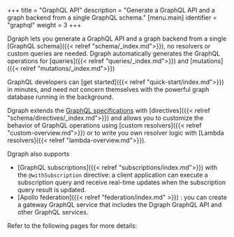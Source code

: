 +++
title = "GraphQL API"
description = "Generate a GraphQL API and a graph backend from a single GraphQL schema."
[menu.main]
  identifier = "graphql"
  weight = 3
+++

Dgraph lets you generate a GraphQL API and a graph backend from a single [GraphQL schema]({{< relref "schema/_index.md">}}), no resolvers or custom queries are needed. Dgraph automatically generates the GraphQL operations for [queries]({{< relref "queries/_index.md">}}) and [mutations]({{< relref "mutations/_index.md">}}) 

GraphQL developers can [get started]({{< relref "quick-start/index.md">}}) in minutes, and need not concern themselves with the powerful graph database running in the background.

Dgraph extends the [GraphQL specifications](https://spec.graphql.org/) with [directives]({{< relref "schema/directives/_index.md">}}) and allows you to customize the behavior of GraphQL operations using [custom resolvers]({{< relref "custom-overview.md">}}) or to write you own resolver logic with [Lambda resolvers]({{< relref "lambda-overview.md">}}).

Dgraph also supports 
- [GraphQL subscriptions]({{< relref "subscriptions/index.md">}}) with the `@withSubscription` directive: a client application can execute a subscription query and receive real-time updates when the subscription query result is updated.
- [Apollo federation]({{< relref "federation/index.md" >}}) : you can create a gateway GraphQL service that includes the Dgraph GraphQL API and other GraphQL services.

Refer to the following pages for more details: